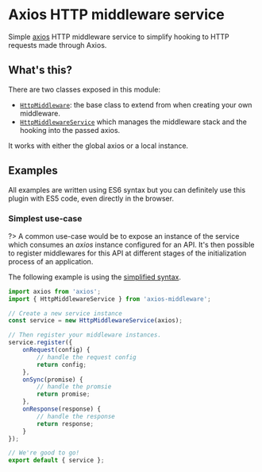 # Axios HTTP middleware service

Simple [axios](https://github.com/axios/axios) HTTP middleware service to simplify hooking to HTTP requests made through Axios.

## What's this?

There are two classes exposed in this module:

- [`HttpMiddleware`](api/HttpMiddleware.md): the base class to extend from when creating your own middleware.
- [`HttpMiddlewareService`](api/HttpMiddlewareService.md) which manages the middleware stack and the hooking into the passed axios.

It works with either the global axios or a local instance.

## Examples

All examples are written using ES6 syntax but you can definitely use this plugin with ES5 code, even directly in the browser.

### Simplest use-case

?> A common use-case would be to expose an instance of the service which consumes an _axios_ instance configured for an API. It's then possible to register middlewares for this API at different stages of the initialization process of an application.

The following example is using the [simplified syntax](simplified-syntax.md).

```javascript
import axios from 'axios';
import { HttpMiddlewareService } from 'axios-middleware';

// Create a new service instance
const service = new HttpMiddlewareService(axios);

// Then register your middleware instances.
service.register({
    onRequest(config) {
        // handle the request config
        return config;
    },
    onSync(promise) {
        // handle the promsie
        return promise;
    },
    onResponse(response) {
        // handle the response
        return response;
    }
});

// We're good to go!
export default { service };
```

